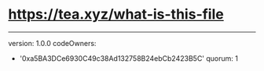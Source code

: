 # https://tea.xyz/what-is-this-file
---
version: 1.0.0
codeOwners:
  - '0xa5BA3DCe6930C49c38Ad132758B24ebCb2423B5C'
quorum: 1

